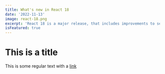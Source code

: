 ```yaml
---
title: What's new in React 18
date: '2022-11-13'
image: react-18.png
excerpt: 'React 18 is a major release, that includes improvements to server-side rendering performance as well as improvements on the client-side. With the new concurrent rendering mechanism, you can prepare multiple versions of the UI at the same time. You can easily upgrade to React 18.'
isFeatured: true
---
```


# This is a title

This is some regular text with a [link](https://google.com)

